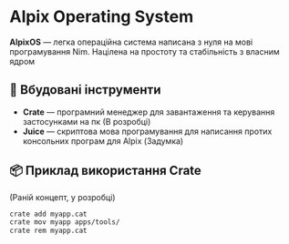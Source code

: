 # Alpix Operating System

**AlpixOS** — легка операційна система написана з нуля на мові програмування Nim. Націлена на простоту та стабільність з власним ядром

## 🧩 Вбудовані інструменти
- **Crate** — програмний менеджер для завантаження та керування застосунками на пк (В розробці)
- **Juice** — скриптова мова програмування для написання протих консольних програм для Alpix (Задумка)

## 📦 Приклад використання Crate
(Раній концепт, у розробці)
```bash
crate add myapp.cat
crate mov myapp apps/tools/
crate rem myapp.cat

